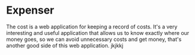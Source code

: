 # Expenser

The cost is a web application for keeping a record of costs. It's a very interesting and useful application that allows us to know exactly where our money goes, so we can avoid unnecessary costs and get money, that's another good side of this web application.
jkjkkj

